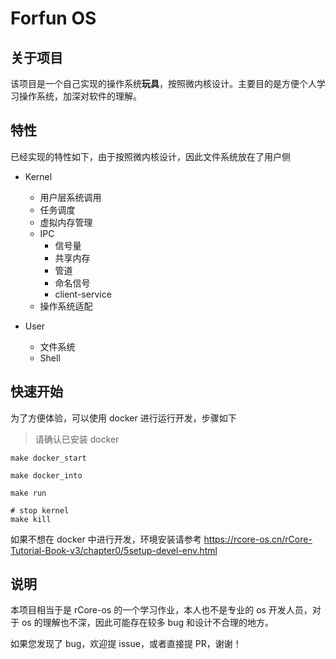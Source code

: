 # Forfun OS

## 关于项目

该项目是一个自己实现的操作系统**玩具**，按照微内核设计。主要目的是方便个人学习操作系统，加深对软件的理解。

## 特性

已经实现的特性如下，由于按照微内核设计，因此文件系统放在了用户侧

- Kernel
    - 用户层系统调用
    - 任务调度
    - 虚拟内存管理
    - IPC
        - 信号量
        - 共享内存
        - 管道
        - 命名信号
        - client-service
    - 操作系统适配

- User
    - 文件系统
    - Shell

## 快速开始

为了方便体验，可以使用 docker 进行运行开发，步骤如下

> 请确认已安装 docker

```
make docker_start

make docker_into

make run

# stop kernel
make kill
```

如果不想在 docker 中进行开发，环境安装请参考
https://rcore-os.cn/rCore-Tutorial-Book-v3/chapter0/5setup-devel-env.html

## 说明

本项目相当于是 rCore-os 的一个学习作业，本人也不是专业的 os 开发人员，对于 os 的理解也不深，因此可能存在较多 bug 和设计不合理的地方。

如果您发现了 bug，欢迎提 issue，或者直接提 PR，谢谢！
